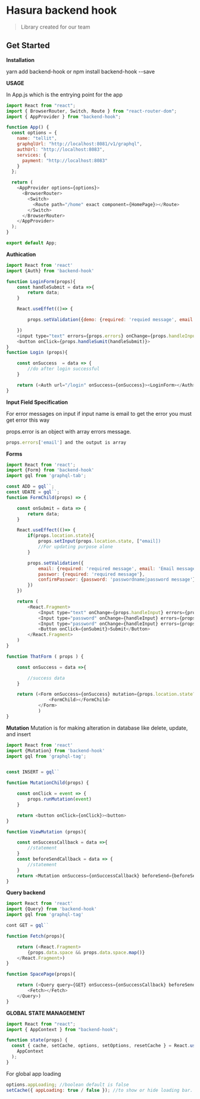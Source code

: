 # Hasura backend hook

> Library created for our team

## Get Started

**Installation**

yarn add backend-hook
or
npm install backend-hook --save

**USAGE**

In App.js which is the entrying point for the app

```javascript
import React from "react";
import { BrowserRouter, Switch, Route } from "react-router-dom";
import { AppProvider } from "backend-hook";

function App() {
  const options = {
    name: "tellit",
    graphqlUrl: "http://localhost:8081/v1/graphql",
    authUrl: "http://localhost:8083",
    services: {
      payment: "http://localhost:8083"
    }
  };

  return (
    <AppProvider options={options}>
      <BrowserRouter>
        <Switch>
          <Route path="/home" exact component={HomePage}></Route>
        </Switch>
      </BrowserRouter>
    </AppProvider>
  );
}

export default App;
```

**Authication**

```javascript
import React from 'react'
import {Auth} from 'backend-hook'

function LoginForm(props){
    const handleSubmit = data =>{
        return data;
    }

    React.useEffet(()=> {

        props.setValidation({demo: {required: 'requied message', email: 'Message for valid email}})

    })
    <input type="text" errors={props.errors} onChange={props.handleInput} name="demo">
    <button onClick={props.handleSumit(handleSubmit)}>
}
function Login (props){

    const onSuccess  = data => {
        //do after login successful
    }

    return (<Auth url="/login" onSuccess={onSuccess}><LoginForm></Auth>)
}
```

**Input Field Specification**

For error messages on input
if input name is email to get the error you must get error this way

props.error is an object with array errors message.

```javascript
props.errors['email'] and the output is array
```

**Forms**

```javascript
import React from 'react';
import {Form} from 'backend-hook'
import gql from 'graphql-tab';

const ADD = gql``;
const UDATE = gql``;
function FormChild(props) => {

    const onSubmit = data => {
        return data;
    }

    React.useEffect(()=> {
        if(props.location.state){
            props.setInput(props.location.state, ["email])
            //For updating purpose alone
        }

        props.setValidation({
            email: {required: 'required message', email: 'Email message'},
            passwor: {required: 'required message'},
            confirmPasswor: {password: 'passwordname|password message'}
        })
    })

    return (
        <React.Fragment>
            <Input type="text" onChange={props.handleInput} errors={props.errors}>
            <Input type="password" onChange={handleInput} errors={props.errors} name="passwordname">
            <Input type="password" onChange={handleInput} errors={props.errors} name="confirmPasswor">
            <Button onClick={onSubmit}>Submit</Button>
        </React.Fragment>
    )
}

function ThatForm ( props ) {

    const onSuccess = data =>{

        //success data
    }

    return (<Form onSuccess={onSuccess} mutation={props.location.state?UPDATE:ADD}>
                <FormChild></FormChild>
            </Form>
            )
}
```

**Mutation**
Mutation is for making alteration in database like delete, update, and insert

```javascript
import React from 'react'
import {Mutation} from 'backend-hook'
import gql from 'graphql-tag';


const INSERT = gql``

function MutationChild(props) {

    const onClick = event => {
        props.runMutation(event)
    }

    return <button onClick={onClick}><button>
}

function ViewMutation (props){

    const onSuccessCallback = data =>{
        //statement
    }
    const beforeSendCallback = data => {
        //statement
    }
    return <Mutation onSuccess={onSuccessCallback} beforeSend={beforeSendCallback} mutation={INSERT}></Mutation>
}
```

**Query backend**

```javascript
import React from 'react'
import {Query} from 'backend-hook'
import gql from 'graphql-tag'

cont GET = gql``

function Fetch(props){

    return (<React.Fragment>
        {props.data.space && props.data.space.map()}
    </React.Fragment>)
}

function SpacePage(props){

    return (<Query query={GET} onSuccess={onSuccessCallback} beforeSend={beforeSendCallback} variables={{id: 3}}>
        <Fetch></Fetch>
    </Query>)
}
```

**GLOBAL STATE MANAGEMENT**

```javascript
import React from "react";
import { AppContext } from "backend-hook";

function state(props) {
  const { cache, setCache, options, setOptions, resetCache } = React.useContext(
    AppContext
  );
}
```

For global app loading

```javascript
options.appLoading; //boolean default is false
setCache({ appLoading: true / false }); //to show or hide loading bar. and this also apply to any form of global state
```
